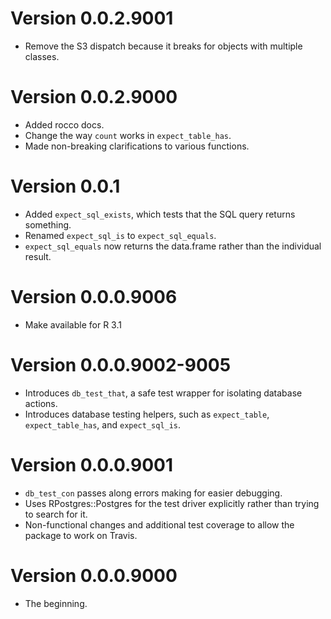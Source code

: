 # Version 0.0.2.9001
- Remove the S3 dispatch because it breaks for objects with multiple classes.

# Version 0.0.2.9000
- Added rocco docs.
- Change the way `count` works in `expect_table_has`.
- Made non-breaking clarifications to various functions.

# Version 0.0.1
- Added `expect_sql_exists`, which tests that the SQL query returns something.
- Renamed `expect_sql_is` to `expect_sql_equals`.
- `expect_sql_equals` now returns the data.frame rather than the individual result.

# Version 0.0.0.9006
- Make available for R 3.1

# Version 0.0.0.9002-9005
- Introduces `db_test_that`, a safe test wrapper for isolating database actions.
- Introduces database testing helpers, such as `expect_table`, `expect_table_has`, and `expect_sql_is`.

# Version 0.0.0.9001
- `db_test_con` passes along errors making for easier debugging.
- Uses RPostgres::Postgres for the test driver explicitly rather than trying to search for it.
- Non-functional changes and additional test coverage to allow the package to work on Travis.

# Version 0.0.0.9000
- The beginning.
